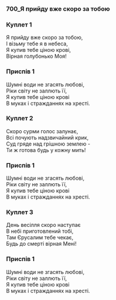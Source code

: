 ### 700_Я прийду вже скоро за тобою
### Куплет 1
Я прийду вже скоро за тобою, <br/>І візьму тебе я в небеса, <br/>Я купив тебе ціною крові, <br/>Вірная голубонько Моя!
### Приспів 1
Шумні води не згасять любові, <br/>Ріки світу не заллють її, <br/>Я купив тебе ціною крові <br/>В муках і стражданнях на хресті.
### Куплет 2
Скоро сурми голос залунає, <br/>Всі почують надзвичайний крик, <br/>Суд гряде над грішною землею - <br/>Ти ж готова будь у кожну мить!
### Приспів 1
Шумні води не згасять любові, <br/>Ріки світу не заллють її, <br/>Я купив тебе ціною крові <br/>В муках і стражданнях на хресті.
### Куплет 3
День весілля скоро наступає <br/>В небі приготовлений тобі, <br/>Там Єрусалим тебе чекає, <br/>Будь до смерті вірная Мені!
### Приспів 1
Шумні води не згасять любові, <br/>Ріки світу не заллють її, <br/>Я купив тебе ціною крові <br/>В муках і стражданнях на хресті.

